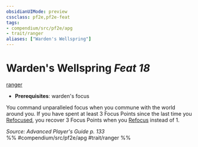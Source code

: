 ```yaml
---
obsidianUIMode: preview
cssclass: pf2e,pf2e-feat
tags:
- compendium/src/pf2e/apg
- trait/ranger
aliases: ["Warden's Wellspring"]
---
```

# Warden's Wellspring  *Feat 18*  
[ranger](rules/traits/ranger.md)  

- **Prerequisites**: warden's focus

You command unparalleled focus when you commune with the world around you. If you have spent at least 3 Focus Points since the last time you [Refocused](rules/actions/refocus.md), you recover 3 Focus Points when you [Refocus](rules/actions/refocus.md) instead of 1.

*Source: Advanced Player's Guide p. 133*  
%% #compendium/src/pf2e/apg #trait/ranger %%